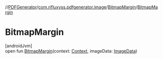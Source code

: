 //[PDFGenerator](../../../index.md)/[com.rifluxyss.pdfgenerator.image](../index.md)/[BitmapMargin](index.md)/[BitmapMargin](-bitmap-margin.md)

# BitmapMargin

[androidJvm]\
open fun [BitmapMargin](-bitmap-margin.md)(context: [Context](https://developer.android.com/reference/kotlin/android/content/Context.html), imageData: [ImageData](../-image-data/index.md))
